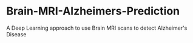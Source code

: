 # Brain-MRI-Alzheimers-Prediction
A Deep Learning approach to use Brain MRI scans to detect Alzheimer's Disease
